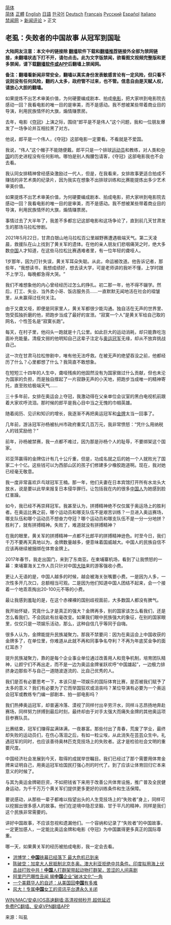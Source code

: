 <!-- 面包屑导航 --> <div class="breadcrumb"><!-- GTranslate: https://gtranslate.io/ -->  <div class="switcher notranslate">  <div class="selected">  <a href="#" onclick="return false;"> 简体</a>  </div>  <div class="option">  <a href="https://www.bannedbook.org" onclick="doGTranslate('zh-CN|zh-CN');jQuery('div.switcher div.selected a').html(jQuery(this).html());return false;" title="简体中文" class="nturl selected"> 简体</a>  <a href="https://www.bannedbook.org/zh-tw/" onclick="doGTranslate('zh-CN|zh-TW');jQuery('div.switcher div.selected a').html(jQuery(this).html());return false;" title="繁體中文" class="nturl"> 正體</a>  <a href="https://www.bannedbook.org/en/" onclick="doGTranslate('zh-CN|en');jQuery('div.switcher div.selected a').html(jQuery(this).html());return false;" title="English" class="nturl"> English</a>  <a href="https://www.bannedbook.org/ja/" onclick="doGTranslate('zh-CN|ja');jQuery('div.switcher div.selected a').html(jQuery(this).html());return false;" title="日本語" class="nturl"> 日語</a>  <a href="https://www.bannedbook.org/ko/" onclick="doGTranslate('zh-CN|ko');jQuery('div.switcher div.selected a').html(jQuery(this).html());return false;" title="한국어" class="nturl"> 한국어</a>  <a href="https://www.bannedbook.org/de/" onclick="doGTranslate('zh-CN|de');jQuery('div.switcher div.selected a').html(jQuery(this).html());return false;" title="Deutsch" class="nturl"> Deutsch</a>  <a href="https://www.bannedbook.org/fr/" onclick="doGTranslate('zh-CN|fr');jQuery('div.switcher div.selected a').html(jQuery(this).html());return false;" title="Français" class="nturl"> Français</a>  <a href="https://www.bannedbook.org/ru/" onclick="doGTranslate('zh-CN|ru');jQuery('div.switcher div.selected a').html(jQuery(this).html());return false;" title="Русский" class="nturl"> Русский</a>  <a href="https://www.bannedbook.org/es/" onclick="doGTranslate('zh-CN|es');jQuery('div.switcher div.selected a').html(jQuery(this).html());return false;" title="Español" class="nturl"> Español</a>  <a href="https://www.bannedbook.org/it/" onclick="doGTranslate('zh-CN|it');jQuery('div.switcher div.selected a').html(jQuery(this).html());return false;" title="Italiano" class="nturl"> Italiano</a>  </div>  </div>      <div class='breadcrumb-sub'><!-- Breadcrumb NavXT 6.3.0 --> <a href="https://www.bannedbook.org/" class="home">禁闻网</a> &gt; <a href="https://www.bannedbook.org/bnews/comments/" class="category">新闻评论</a> &gt; 正文</div></div><h2>老虱：失败者的中国故事 从冠军到国耻</h2> <p class="notice"><b>大陆网友注意：本文中的链接除 <a href="https://github.com/bannedbook/fanqiang" >翻墙</a>软件下载和<a href="https://github.com/killgcd/justmysocks/blob/master/README.md">翻墙推荐</a>链接外全部为禁网链接，未翻墙状态下打不开，请勿点击。此为文字版禁闻，欲看图文视频完整版和更多禁闻，请下载<a href="https://github.com/bannedbook/fanqiang">翻墙软件或APP</a>后翻墙上禁闻网。</p><p>备注：翻墙看新闻非常安全，翻墙以真实身份发表敏感言论有一定风险，但只看不说则没有任何风险，翻的人太多，政府管不过来，也不管。信息自由是天赋人权，请放心大胆的翻墙。</b></p>  <div class="entry"> <p id="summary">如果提炼不出艺术审美价值，为何硬要编成剧本、拍成<a href="https://www.bannedbook.org/bnews/tag/%e7%94%b5%e5%bd%b1/" class="st_tag internal_tag" rel="tag" title="标签 电影 下的日志">电影</a>，把大家哄到电影院去感动一回？我看电影的唯一目的是审美，而不是感动。我不想被某些带着商业目的导演，利用民族情怀的大旗，煽情赚票房。</p> <p id="conimg">去年，电影《<a href="https://www.bannedbook.org/bnews/tag/%E5%A4%BA%E5%86%A0/" class="st_tag internal_tag" rel="tag" title="标签 夺冠 下的日志">夺冠</a>》上演之际，围绕‌‌“郎平是不是伟人‌‌”这个问题，我和一位朋友爆发了一场争论并互相拉黑了对方。</p> <p>他说，郎平是一个伟人，《夺冠》这部电影一定要看。不看就是不爱国。</p> <p>我说，‌‌“伟人‌‌”这个帽子不能随便戴。郎平只是一个排球<a href="https://www.bannedbook.org/bnews/tag/%E8%BF%90%E5%8A%A8%E5%91%98/" class="st_tag internal_tag" rel="tag" title="标签 运动员 下的日志">运动员</a>和教练，对人类和<span class='wp_keywordlink_affiliate'><a href="https://www.bannedbook.org/" title="中国" target="_blank">中国</a></span>的历史进程没有任何影响。哪怕是别人掏腰包请客，《夺冠》这部电影我也不会去看。</p> <p>我认同女排精神曾经感染激励过一代人，但是，在我看来，女排故事更适合拍成不赚钱的非艺术类的纪录片，因为我实在想象不出排球训练和比赛能提炼出多少艺术审美价值。</p> <p>如果提炼不出艺术审美价值，为何硬要编成剧本、拍成电影，把大家哄到电影院去感动一回？我看电影的唯一目的是审美，而不是感动。我不想被某些带着商业目的导演，利用民族情怀的大旗，煽情赚票房。</p> <p>事情过去了大半年了，我差不多都忘记这部电影和这场争论了，直到前几天甘肃发生的那场马拉松惨剧。</p> <p>2021年5月22日，甘肃白银山地马拉松百公里越野赛遭遇极端天气。第二天凌晨，救援队在山上找到了黄关军的遗体。在他的亲人朋友们悲咽痛哭之时，绝大多数<a href="https://www.bannedbook.org/bnews/tag/%E4%B8%AD%E5%9B%BD/" class="st_tag internal_tag" rel="tag" title="标签 中国 下的日志">中国</a>人才知道，在这些马拉松比赛遇难者里，有一位年轻的聋哑人。</p> <p>1岁那年，因为打针失误，黄关军耳朵失聪。从此，命运被改道。他告诉记者，那些年，‌‌“我想读书，我想成绩好，想去读大学，可是老师讲的我听不懂，上学时跟不上学习，每晚都急得大哭。‌‌”</p>  <p>我们不难想象他的内心曾经经历过怎么的挣扎。初二那一年，他不得不辍学。然后，打工、失业、当外卖小哥、饭店服务员……一直默默无闻地活在社会的褶皱里，从未赢得过任何关注。</p> <p>由于又聋又哑，即便是同家里人，黄关军都很少能沟通。独自活在无声的世界里、饱受孤独折磨的他，把跑步当成了最好的宣泄。‌‌“寂寞一个人‌‌”是黄关军给自己取的网名，个性签名是‌‌“寂寞长跑‌‌”。</p> <p>每天，在村子里，他闷头一跑就是十几公里。如此巨大的运动消耗，却只能靠吃泡面补充能量。清瘦文弱的他明知自己这辈子注定与<a href="https://www.bannedbook.org/bnews/tag/%e5%a5%a5%e8%bf%90/" class="st_tag internal_tag" rel="tag" title="标签 奥运 下的日志">奥运</a><a href="https://www.bannedbook.org/bnews/tag/%e5%86%a0%e5%86%9b/" class="st_tag internal_tag" rel="tag" title="标签 冠军 下的日志">冠军</a>无缘，却从不放弃挑战自己。</p> <p>这一次在甘肃马拉松惨剧中，唯有他无法呼救。在被无声的绝望吞没之前，他都经历了什么？心里都想了什么？我简直不敢想象。</p> <p>在短短三十四年的人生中，聋哑残疾的他固然没有为国家做过什么贡献，但也未沦为国家的负担，而是独自撑起了一片寂静无声的小天地，把跑步当成唯一的精神寄托，直至败给极端天气……</p> <p>三十多年前，女排在奥运会上夺冠，我激动得在父亲单位会议室的黑白电视机前跟着大家欢呼流泪。那时候的郎平是我心目中当之无愧的巾帼英雄。</p> <p>随着阅历、见识和知识的增长，我逐渐不再把奥运冠军和<a href="https://www.bannedbook.org/bnews/tag/%e9%87%91%e7%89%8c/" class="st_tag internal_tag" rel="tag" title="标签 金牌 下的日志">金牌</a>太当一回事了。</p> <p>几年前，游泳冠军孙杨被杭州市政府重奖几百万元，我非常愤怒：‌‌“凭什么用纳税人的钱奖励他？‌‌”</p> <p>前年，孙杨被禁赛，我一点都不难过，因为那是孙杨个人的耻辱，不要绑架这个国家。</p>  <p>邓亚萍赢得的金牌估计有几十公斤重，但是，功成名就之后的她一个人就败光了国家二十个亿。这些钱可以为西部山区的孩子们修建多少橡胶跑道啊。现在，我对她已经毫无敬意。</p> <p>我一度非常喜欢乒乓球冠军王楠。那一年，他们夫妻在日本宾馆打开所有水龙头大放水，说是要以此举来报复日本侵华罪行。让包括我在内的很多<a href="https://www.bannedbook.org/bnews/tag/%e4%b8%ad%e5%9b%bd%e4%ba%ba/" class="st_tag internal_tag" rel="tag" title="标签 中国人 下的日志">中国人</a>为她感到脸红害躁。</p> <p>如今，我已经不再崇拜冠军。我甚至认为，拼搏精神绝不仅仅属于奥运场上的胜利者。在奥运比赛之前，哪个运动员和哪支队伍不是艰苦训练？一旦进入奥运赛场，哪支队伍和哪个运动员不想奋力夺冠？哪个运动员和哪支队伍不是一分一分地拼？胜利了，就有拼搏精神。失败了，难道就没有拼搏精神？</p> <p>在我的眼里，黄关军的拼搏精神一点都不比郎平的拼搏精神逊色。时至今日，我们千万不要再天真地以为，金牌数量越多，便意味着国威越大。中国人的民族自信不应该再继续被捆绑在体育金牌上。</p> <p>2017年春节，我走出国门，来到了东南亚。在柬埔寨机场，看到了让我愤怒的一幕：柬埔寨海关工作人员只针对中国<span class='wp_keywordlink_affiliate'><a href="https://www.bannedbook.org/" title="大陆" target="_blank">大陆</a></span>来的游客强收小费。</p> <p>更让人无语的是，中国人越多的时候，越会被海关张嘴要小费。一是因为人多，一次性多开几次口，总额相当可观。二是因为他们知道中国人团结不起来，会一个接着一个地乖乖掏出20-100元不等的小费。</p> <p>最让我感到羞耻的是，在这个赤裸裸的国别歧视面前，大多数国人都没有脾气。</p> <p>我开始怀疑，究竟什么才是真正的强大？金牌再多，别的国家该怎么看我们，还是怎么看我们，不会因此有丝毫改变。如果我们眼中民族强大的象征，在别的国家眼里，仅仅只是一项娱乐活动，那么，这种自信几乎等同于自嗨。</p> <p>很多人认为，金牌能提升民族凝聚力。那我不禁要问：因为在奥运会上中国收获的金牌多了，在单位里，你难道从此就不再和同事争名夺利？不再为年底奖金争的面红耳赤？</p>  <p>提升民族凝聚力，靠的是每个企业事业单位通过改善用人和竞争机制，培育团队精神，让颜宁们不再出走，而不是一边为奥运金牌雀跃欢呼‌‌“中国雄起‌‌”，一边极力排挤身边那些不与自己一道随波逐流的、比自己优秀的人。</p> <p>我们是否有必要思考一下，本该只是一项娱乐的国际体育比赛，是否被我们赋予了太多的意义？我们有必要为了它而举国狂欢或沮丧吗？某位导演有必要为一个奥运会冠军或教练专门编一部剧本、拍一部电影吗？</p> <p>我们热捧奥运冠军，却普遍冷落、漠视了同样付出辛劳汗水，同样斗志昂扬地奔赴赛场，同样努力拼搏到最后时刻，最终却由于对手太强大而痛失金牌的其他奥运项目参赛队员。</p> <p>比赛结束，冠军们赚得盆满钵满，一夜暴富。那些付出了青春，荒废了学业，最终却失败的运动员们，在伤心落泪之后，有如一粒尘埃，从此消失在芸芸众生中。礼遇冠军的同时，也应该善待奥林匹克竞技场上的失败者。这才是检验社会文明的重要尺度。</p> <p>中国经济社会发展到今天，取得的成就举世瞩目。我们已经过了那个需要用体育金牌来证明自己，用奥运冠军给国民打强心剂的时代了。到了应该让体育回归它本来意义的时候了。</p> <p>与其为奥运金牌砸巨资，不如把钱省下来用于改善公共体育设施，推广普及全民健身运动，为千千万万个黄关军们提供更多更好的训练条件和生活保障。</p> <p>要说感动，从那些一辈子都难以指望出头的人生竞技场上的‌‌“失败者‌‌”身上，同样可以挖掘出很多感人的故事。他们在逆境中隐忍坚毅、甘于平凡的精神，同样是我们这个民族非常需要的。</p> <p>讲好中国故事，不应该忽视和遗漏他们。一个容纳和记录了‌‌“失败者‌‌”的中国故事，一定更加感人，一定能比奥运金牌和电影《夺冠》为中国赢得更多真正的国际尊重。</p> <p>哪一天，如果黄关军的经历被拍成电影，我一定会去看。</p>  <ul class='op-related-articles' title='相关阅读'> <li><a href='https://www.bannedbook.org/bnews/comments/20210810/1603504.html' target='_blank'>洪博学：<b>中国</b>铁幕已经落下 最大危机已到来</a></li> <li><a href='https://www.bannedbook.org/bnews/bannedvideo/20210810/1603500.html' target='_blank'>陈破空：加拿大人民抵制北京冬奥。澳大利亚拒绝中共条件。印度拟用海上伏击战打败中共！<b>中国</b>人打群架带起动物打群架，苦涩的人间喜剧</a></li> <li><a href='https://www.bannedbook.org/bnews/comments/20210810/1603485.html' target='_blank'>阿里巴巴曝性丑闻 揭<b>中国</b>企业“破冰文化”一角</a></li> <li><a href='https://www.bannedbook.org/bnews/cnnews/20210810/1603464.html' target='_blank'>一个美籍华人的自述：从美国回<b>中国</b>有多难</a></li> <li><a href='https://www.bannedbook.org/bnews/cbnews/20210810/1603455.html' target='_blank'>风大！专属<b>中国</b>女工的资讯平台遭永久关闭</a></li> </ul> <p class="texttj"> <a href="https://github.com/bannedbook/fanqiang/wiki/V2ray%E6%9C%BA%E5%9C%BA" target="_blank">WIN/MAC/安卓/iOS高速翻墙:高清视频秒开,超低延迟</a><br/> <a href="https://github.com/bannedbook/fanqiang/wiki/%E7%A6%81%E9%97%BB%E7%BD%91%E5%AE%89%E5%8D%93%E7%BF%BB%E5%A2%99%E6%96%B0%E9%97%BBAPP" target="_blank">免费PC翻墙、安卓VPN翻墙APP</a></p><p> 来源：叫虱 </p><a name='sharetosocial'></a>  <div style="margin-bottom:5px;padding-bottom:5px;clear:both"> <div id="archive-pix-1" class="banner-ads"> <!-- AuctionX Display platform tag START --> <div id="26318x728x90x621x_ADSLOT2" clicktrack="%%CLICK_URL_ESC%%"></div> <!-- AuctionX Display platform tag END --> </div> <div id="archive-pix-2" class="banner-ads"> <!-- AuctionX Display platform tag START --> <div id="26315x300x250x621x_ADSLOT2" clicktrack="%%CLICK_URL_ESC%%"></div> <!-- AuctionX Display platform tag END --> </div> </div>  <div id="archive-pix-1" class="banner-ads"> <!-- AuctionX Display platform tag START --> <div id="26318x728x90x621x_ADSLOT3" clicktrack="%%CLICK_URL_ESC%%"></div> <!-- AuctionX Display platform tag END --> </div> </div><!--END ENTRY--> 